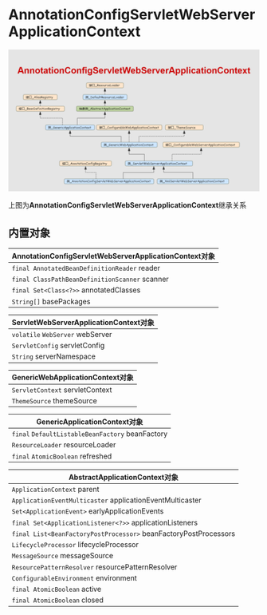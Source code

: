 # AnnotationConfigServletWebServerApplicationContext


![ae](../../../img/spring/AnnotationConfigServletWebServerApplicationContext.png)

上图为**AnnotationConfigServletWebServerApplicationContext**继承关系


## 内置对象

| AnnotationConfigServletWebServerApplicationContext对象  |
|---|
| `final AnnotatedBeanDefinitionReader` reader
| `final ClassPathBeanDefinitionScanner` scanner
| `final Set<Class<?>>` annotatedClasses
| `String[]` basePackages


| ServletWebServerApplicationContext对象  |
|---|
| `volatile` `WebServer` webServer
| `ServletConfig` servletConfig
| `String` serverNamespace


| GenericWebApplicationContext对象  |
|---|
| `ServletContext` servletContext
| `ThemeSource` themeSource


| GenericApplicationContext对象  |
|---|
| `final` `DefaultListableBeanFactory` beanFactory
| `ResourceLoader` resourceLoader
| `final` `AtomicBoolean` refreshed


| AbstractApplicationContext对象  |
|---|
| `ApplicationContext` parent
| `ApplicationEventMulticaster` applicationEventMulticaster
| `Set<ApplicationEvent>` earlyApplicationEvents
| `final Set<ApplicationListener<?>>` applicationListeners
| `final List<BeanFactoryPostProcessor>` beanFactoryPostProcessors
| `LifecycleProcessor` lifecycleProcessor
| `MessageSource` messageSource
| `ResourcePatternResolver` resourcePatternResolver
| `ConfigurableEnvironment` environment
| `final AtomicBoolean` active
| `final AtomicBoolean` closed
